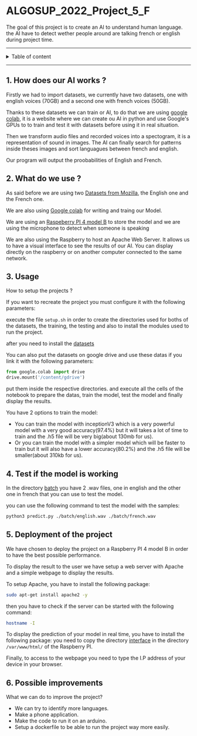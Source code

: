 # ALGOSUP_2022_Project_5_F

The goal of this project is to create an AI to understand human language. the AI have to detect wether people around are talking french or english during project time.

<hr>

<details><summary>Table of content</summary>

- [ALGOSUP_2022_Project_5_F](#algosup_2022_project_5_f)
  - [1. How does our AI works ?](#1-how-does-our-ai-works-)
  - [2. What do we use ?](#2-what-do-we-use-)
  - [3. Usage](#3-usage)
  - [4. Test if the model is working](#4-test-if-the-model-is-working)
  - [5. Deployment of the project](#5-deployment-of-the-project)
  - [6. Possible improvements](#6-possible-improvements)

</details>

<hr>

## 1. How does our AI works ?

Firstly we had to import datasets, we currently have two datasets, one with english voices (70GB) and a second one with french voices (50GB).

Thanks to these datasets we can train or AI, to do that we are using [google colab](https://colab.research.google.com/?hl=en), it is a website where we can create ou AI in python and use Google's GPUs to to train and test it with datasets before using it in real situation.

Then we transform audio files and recorded voices into a spectogram, it is a representation of sound in images. The AI can finally search for patterns inside theses images and sort languagues between french and english.

Our program will output the proobabilities of English and French.

## 2. What do we use ?

As said before we are using two [Datasets from Mozilla](https://commonvoice.mozilla.org/en/datasets), the English one and the French one.

We are also using [Google colab](https://colab.research.google.com/?hl=en) for writing and traing our Model.

We are using an [Raspeberry PI 4 model B](https://fr.rs-online.com/web/p/raspberry-pi/1822098?cm_mmc=FR-PPC-DS3A-_-google-_-3_FR_FR_MPN_Raspberry+Pi+%26+Arduino+%26+Outils+de+d%C3%A9veloppement_Raspberry+Pi_Exact-_-Raspberry+Pi+-+1822098+-+Raspberry+Pi+4+8G+Model+B-_-raspberry+pi+4+8g+model+b&matchtype=e&aud-827186183686:kwd-911155539340&gclid=Cj0KCQjwhLKUBhDiARIsAMaTLnHnLZkA9mBSBhKMJNn7Jk8OqPQ4bivH10LQnhWVOGP6PPHJ8np7k_IaAh-IEALw_wcB&gclsrc=aw.ds) to store the model and we are using the microphone to detect when someone is speaking

We are also using the Raspberry to host an Apache Web Server.
It allows us to have a visual interface to see the results of our AI.
You can display directly on the raspberry or on another computer connected to the same network.

## 3. Usage

How to setup the projects ?

If you want to recreate the project you must configure it with the following parameters:

execute the file `setup.sh` in order to create the directories used for boths of the datasets, the training, the testing and also to install the modules used to run the project.

after you need to install the [datasets](https://commonvoice.mozilla.org/en/datasets)

You can also put the datasets on google drive and use these datas if you link it with the following parameters:

```py
from google.colab import drive
drive.mount('/content/gdrive')
```

put them inside the respective directories. and execute all the cells of the notebook to prepare the datas, train the model, test the model and finally display the results.

You have 2 options to train the model:

- You can train the model with inceptionV3 which is a very powerful model with a very good accuracy(97.4%) but it will takes a lot of time to train and the .h5 file will be very big(about 130mb for us).
- Or you can train the model with a simpler model which will be faster to train but it will also have a lower accuracy(80.2%) and the .h5 file will be smaller(about 310kb for us).
  
## 4. Test if the model is working

In the directory [batch](./interface/predict/batch/) you have 2 .wav files, one in english and the other one in french that you can use to test the model.

you can use the following command to test the model with the samples:

```sh
python3 predict.py ./batch/english.wav ./batch/french.wav
```

## 5. Deployment of the project

We have chosen to deploy the project on a Raspberry PI 4 model B in order to have the best possible performance.

To display the result to the user we have setup a web server with Apache and a simple webpage to display the results.

To setup Apache, you have to install the following package:

```sh
sudo apt-get install apache2 -y
```

then you have to check if the server can be started with the following command:

```sh
hostname -I
```

To display the prediction of your model in real time, you have to install the following package:
you need to copy the directory [interface](./interface/) in the directory `/var/www/html/` of the Raspberry PI.

Finally, to access to the webpage you need to type the I.P address of your device in your browser.

## 6. Possible improvements

What we can do to improve the project?

- We can try to identify more languages.
- Make a phone application.
- Make the code to run it on an arduino.
- Setup a dockerfile to be able to run the project way more easily.

